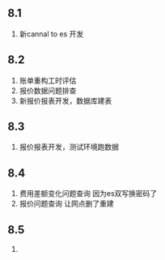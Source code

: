 
## 8.1
1. 新cannal to es 开发
## 8.2
1. 账单重构工时评估
2. 报价数据问题排查
3. 新报价报表开发，数据库建表
## 8.3
1. 报价报表开发，测试环境跑数据
## 8.4
1. 费用差额变化问题查询 因为es双写换密码了
2. 报价问题查询 让网点删了重建
## 8.5
1.

